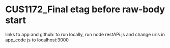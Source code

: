 # CUS1172_Final etag before raw-body start
links to app and github: to run locally, run node restAPi.js and change urls in app_code js to localhost:3000
